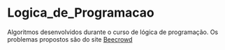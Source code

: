 # Logica_de_Programacao

Algoritmos desenvolvidos durante o curso de lógica de programação. Os problemas propostos são do site [Beecrowd](https://www.beecrowd.com.br/judge/en/login/?origem=1)
